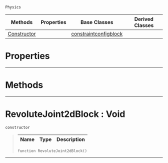  `Physics`

|Methods|Properties|Base Classes|Derived Classes|
|---|---|---|---|
|[ Constructor](revolutejoint2dblock.md#revolutejoint2dblock-voi)| |[constraintconfigblock](constraintconfigblock.md)| |


 #  Properties


---  
 #  Methods


---  
 #  RevoluteJoint2dBlock : Void

 `constructor`

> 
> |Name|Type|Description|
> |---|---|---|
> ```TS:Nada
> function RevoluteJoint2dBlock()
> ``` 


---  
 

 